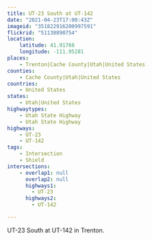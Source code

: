 ```yaml
---
title: UT-23 South at UT-142
date: "2021-04-23T17:00:43Z"
imageid: "351822916200997591"
flickrid: "51138890754"
location:
    latitude: 41.91766
    longitude: -111.95281
places:
    - Trenton|Cache County|Utah|United States
counties:
    - Cache County|Utah|United States
countries:
    - United States
states:
    - Utah|United States
highwaytypes:
    - Utah State Highway
    - Utah State Highway
highways:
    - UT-23
    - UT-142
tags:
    - Intersection
    - Shield
intersections:
    - overlap1: null
      overlap2: null
      highways1:
        - UT-23
      highways2:
        - UT-142

---
```

UT-23 South at UT-142 in Trenton.